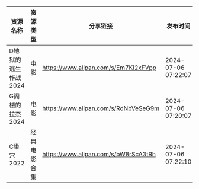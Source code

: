 | 资源名称         | 资源类型   | 分享链接                                 | 发布时间                |
| ------------ | ------ | ------------------------------------ | ------------------- |
| D地狱的逃生作战2024 | 电影     | https://www.alipan.com/s/Em7Ki2xFVpp | 2024-07-06 07:22:07 |
| G阁楼的拉杰2024   | 电影     | https://www.alipan.com/s/RdNbVeSeG9m | 2024-07-06 07:20:07 |
| C巢穴2022      | 经典电影合集 | https://www.alipan.com/s/bW8rScA3tRh | 2024-07-06 07:22:10 |
